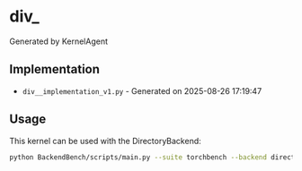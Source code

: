 # div_

Generated by KernelAgent

## Implementation

- `div__implementation_v1.py` - Generated on 2025-08-26 17:19:47

## Usage

This kernel can be used with the DirectoryBackend:
```bash
python BackendBench/scripts/main.py --suite torchbench --backend directory --ops div_
```

